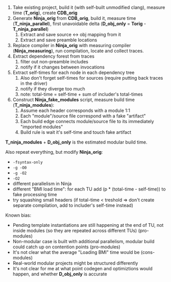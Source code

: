 1. Take existing project, build it (with self-built unmodified clang), measure time (**T_orig**), create **CDB_orig**
1. Generate **Ninja_orig** from **CDB_orig**, build it, measure time (**T_ninja_parallel**), first unavoidable delta
(**D_obj_only** = **Torig** - **T_ninja_parallel**)
    1. Extract and save source <-> obj mapping from it
    1. Extract and save preamble locations
1. Replace compiler in **Ninja_orig** with measuring compiler (**Ninja_measuring**), run compilation, locate and
collect traces.
1. Extract dependency forest from traces
    1. filter out non-preamble includes
    1. notify if it changes between invocations
1. Extract self-times for each node in each dependency tree
    1. Also don't forget self-times for sources (require putting back traces in the driver)
    1. notify if they diverge too much
    1. note: total-time = self-time + sum of includer's total-times
1. Construct **Ninja_fake_modules** script, measure build time (**T_ninja_modules**):
    1. Assume each header corresponds with a module 1:1
    1. Each "module"/source file correspond with a fake "artifact" 
    1. Each build edge connects module/source file to its immediately "imported modules"
    1. Build rule is wait it's self-time and touch fake artifact
    
**T_ninja_modules** + **D_obj_only** is the estimated modular build time.
    
Also repeat everything, but modify **Ninja_orig**:
- `-fsyntax-only`
- `-g -O0`
- `-g -O2`
- `-O2`
- different parallelism in Ninja
- different "BMI load time": for each TU add (p * (total-time - self-time)) to fake processing time
- try squashing small headers (if total-time < treshold => don't create separate compilation,
add to includer's self-time instead)
    
Known bias:
- Pending template instantiations are still happening at the end of TU, not inside modules (so they are repeated
across different TUs) (pro-modules)
- Non-modular case is built with additional parallelism, modular build could catch up on contention points (pro-modules)
- It's not clear what the average "Loading BMI" time would be (cons-modules)
- Real-world modular projects might be structured differently
- It's not clear for me at what point codegen and optimiztions would happen, and whether **D_obj_only** is accurate
